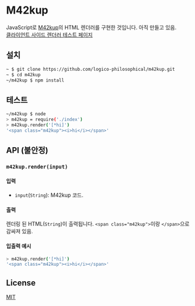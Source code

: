 # M42kup

JavaScript로 [M42kup](https://github.com/logico-philosophical/m42kup/wiki)의 HTML 렌더러를 구현한 것입니다. 아직 만들고 있음.  
[클라이언트 사이드 렌더러 테스트 페이지](https://logico-philosophical.github.io/m42kup/tests/client.html)

## 설치

```bash
~ $ git clone https://github.com/logico-philosophical/m42kup.git
~ $ cd m42kup
~/m42kup $ npm install
```

## 테스트
```bash
~/m42kup $ node
> m42kup = require('./index')
> m42kup.render('[*hi]')
'<span class="m42kup"><i>hi</i></span>'
```

## API (불안정)

### `m42kup.render(input)`

#### 입력
* `input`(`String`): M42kup 코드.

#### 출력
렌더링 된 HTML(`String`)이 출력됩니다. `<span class="m42kup">`이랑 `</span>`으로 감싸져 있음.

#### 입출력 예시
```bash
> m42kup.render('[*hi]')
'<span class="m42kup"><i>hi</i></span>'
```

## License
[MIT](LICENSE)
